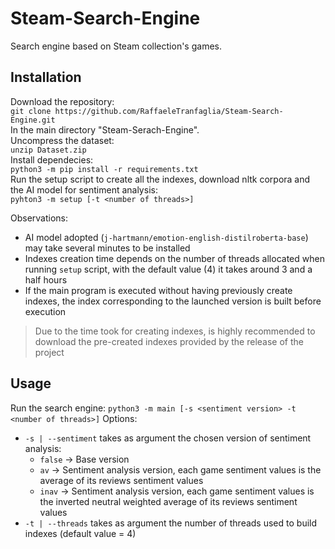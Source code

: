 # Steam-Search-Engine
Search engine based on Steam collection's games.

## Installation
Download the repository:  
`git clone https://github.com/RaffaeleTranfaglia/Steam-Search-Engine.git`  
In the main directory "Steam-Serach-Engine".  
Uncompress the dataset:  
`unzip Dataset.zip`  
Install dependecies:  
`python3 -m pip install -r requirements.txt`  
Run the setup script to create all the indexes, download nltk corpora and the AI model for sentiment analysis:  
`pyhton3 -m setup [-t <number of threads>]`  

Observations: 
- AI model adopted (`j-hartmann/emotion-english-distilroberta-base`) may take several minutes to be installed
- Indexes creation time depends on the number of threads allocated when running `setup` script, with the default value (4) it takes around 3 and a half hours
- If the main program is executed without having previously create indexes, the index corresponding to the launched version is built before execution

> Due to the time took for creating indexes, is highly recommended to download the pre-created indexes provided by the release of the project


## Usage
Run the search engine:
`python3 -m main [-s <sentiment version> -t <number of threads>]`
Options:
- `-s | --sentiment` takes as argument the chosen version of sentiment analysis:
  - `false` → Base version
  - `av` → Sentiment analysis version, each game sentiment values is the average of its reviews sentiment values
  - `inav` → Sentiment analysis version, each game sentiment values is the inverted neutral weighted average of its reviews sentiment values
- `-t | --threads` takes as argument the number of threads used to build indexes (default value = 4)
